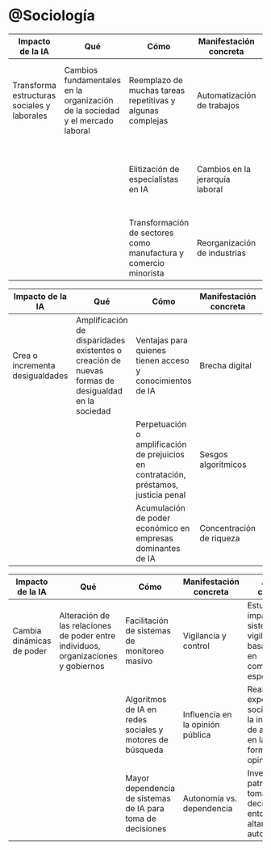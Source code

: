 # @Sociología

|Impacto de la IA | Qué | Cómo | Manifestación concreta | Acción concreta | Cómo | Qué | Contribución |
|-|-|-|-|-|-|-|-|
|Transforma estructuras sociales y laborales|Cambios fundamentales en la organización de la sociedad y el mercado laboral|Reemplazo de muchas tareas repetitivas y algunas complejas|Automatización de trabajos| Realizar estudios de campo sobre el impacto de la automatización en diferentes sectores | Analizar impacto social de la automatización | Informar políticas de adaptación laboral | Guía la transformación laboral ética |
|||Elitización de especialistas en IA|Cambios en la jerarquía laboral| Conducir entrevistas y encuestas a trabajadores en industrias afectadas por la IA | Estudiar nuevas dinámicas laborales | Proponer modelos de organización inclusivos | |
|||Transformación de sectores como manufactura y comercio minorista|Reorganización de industrias| Crear modelos predictivos de cambios en la estructura laboral | Investigar cambios en sectores clave | Desarrollar estrategias de transición sectorial | |

|Impacto de la IA | Qué | Cómo | Manifestación concreta | Acción concreta | Cómo | Qué | Contribución |
|-|-|-|-|-|-|-|-|
|Crea o incrementa desigualdades | Amplificación de disparidades existentes o creación de nuevas formas de desigualdad en la sociedad |Ventajas para quienes tienen acceso y conocimientos de IA|Brecha digital| Mapear el acceso y uso de tecnologías IA en diferentes grupos sociodemográficos | Identificar grupos vulnerables | Diseñar programas de inclusión digital | Promueve la equidad en la era de la IA |
|||Perpetuación o amplificación de prejuicios en contratación, préstamos, justicia penal|Sesgos algorítmicos| Desarrollar metodologías para evaluar sesgos en sistemas de IA | Auditar sistemas de IA | Desarrollar métodos de detección y corrección de sesgos | |
|||Acumulación de poder económico en empresas dominantes de IA|Concentración de riqueza| Analizar patrones de propiedad y control de empresas de IA | Analizar patrones de concentración económica | Proponer modelos de distribución equitativa | |

|Impacto de la IA | Qué | Cómo | Manifestación concreta | Acción concreta | Cómo | Qué | Contribución |
|-|-|-|-|-|-|-|-|
|Cambia dinámicas de poder|Alteración de las relaciones de poder entre individuos, organizaciones y gobiernos|Facilitación de sistemas de monitoreo masivo|Vigilancia y control| Estudiar el impacto de sistemas de vigilancia basados en IA en comunidades específicas | Evaluar implicaciones éticas | Desarrollar marcos regulatorios | Fomenta el uso ético y responsable de la IA |
|||Algoritmos de IA en redes sociales y motores de búsqueda|Influencia en la opinión pública| Realizar experimentos sociales sobre la influencia de algoritmos en la formación de opiniones | Estudiar impacto en el discurso público | Crear pautas para la transparencia algorítmica | |
|||Mayor dependencia de sistemas de IA para toma de decisiones|Autonomía vs. dependencia| Investigar patrones de toma de decisiones en entornos altamente automatizados | Investigar efectos en la toma de decisiones | Proponer modelos de gobernanza de IA | |
